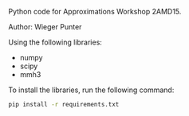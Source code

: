 Python code for Approximations Workshop 2AMD15.

Author: Wieger Punter

Using the following libraries:
- numpy
- scipy
- mmh3

To install the libraries, run the following command:
```bash
pip install -r requirements.txt
```
